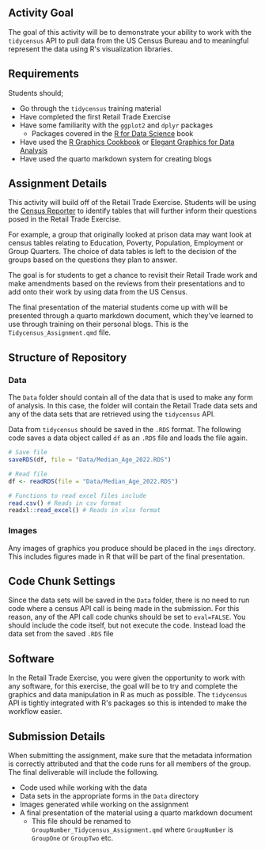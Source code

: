 ## Activity Goal

The goal of this activity will be to demonstrate your ability to work
with the `tidycensus` API to pull data from the US Census Bureau and to
meaningful represent the data using R's visualization libraries.

## Requirements

Students should;

-   Go through the `tidycensus` training material
-   Have completed the first Retail Trade Exercise
-   Have some familiarity with the `ggplot2` and `dplyr` packages
    -   Packages covered in the [R for Data
        Science](https://r4ds.hadley.nz/) book
-   Have used the [R Graphics Cookbook](https://r-graphics.org/) or
    [Elegant Graphics for Data Analysis](https://ggplot2-book.org/)
-   Have used the quarto markdown system for creating blogs

## Assignment Details

This activity will build off of the Retail Trade Exercise. Students will
be using the [Census Reporter](https://censusreporter.org/topics/) to
identify tables that will further inform their questions posed in the
Retail Trade Exercise.

For example, a group that originally looked at prison data may want look
at census tables relating to Education, Poverty, Population, Employment
or Group Quarters. The choice of data tables is left to the decision of
the groups based on the questions they plan to answer.

The goal is for students to get a chance to revisit their Retail Trade
work and make amendments based on the reviews from their presentations
and to add onto their work by using data from the US Census.

The final presentation of the material students come up with will be
presented through a quarto markdown document, which they've learned to
use through training on their personal blogs. This is the
`Tidycensus_Assignment.qmd` file.

## Structure of Repository

### Data

The `Data` folder should contain all of the data that is used to make
any form of analysis. In this case, the folder will contain the Retail
Trade data sets and any of the data sets that are retrieved using the
`tidycensus` API.

Data from `tidycensus` should be saved in the `.RDS` format. The
following code saves a data object called `df` as an `.RDS` file and
loads the file again.

``` r
# Save file
saveRDS(df, file = "Data/Median_Age_2022.RDS")

# Read file
df <- readRDS(file = "Data/Median_Age_2022.RDS")

# Functions to read excel files include
read.csv() # Reads in csv format
readxl::read_excel() # Reads in xlsx format
```

### Images

Any images of graphics you produce should be placed in the `imgs`
directory. This includes figures made in R that will be part of the
final presentation.

## Code Chunk Settings

Since the data sets will be saved in the `Data` folder, there is no need
to run code where a census API call is being made in the submission. For
this reason, any of the API call code chunks should be set to
`eval=FALSE`. You should include the code itself, but not execute the
code. Instead load the data set from the saved `.RDS` file

## Software

In the Retail Trade Exercise, you were given the opportunity to work
with any software, for this exercise, the goal will be to try and
complete the graphics and data manipulation in R as much as possible.
The `tidycensus` API is tightly integrated with R's packages so this is
intended to make the workflow easier.

## Submission Details

When submitting the assignment, make sure that the metadata information
is correctly attributed and that the code runs for all members of the
group. The final deliverable will include the following.

-   Code used while working with the data
-   Data sets in the appropriate forms in the `Data` directory
-   Images generated while working on the assignment
-   A final presentation of the material using a quarto markdown
    document
    -   This file should be renamed to
        `GroupNumber_Tidycensus_Assignment.qmd` where `GroupNumber` is
        `GroupOne` or `GroupTwo` etc.
